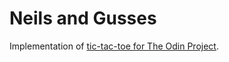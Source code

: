 # Neils and Gusses

Implementation of [tic-tac-toe for The Odin Project](https://www.theodinproject.com/courses/javascript/lessons/tic-tac-toe-javascript?ref=lnav).